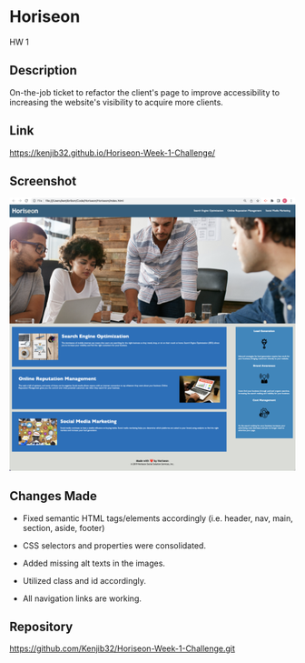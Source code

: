 # Horiseon

HW 1

## Description

On-the-job ticket to refactor the client's page to improve accessibility to increasing the website's visibility to acquire more clients.

## Link

<https://kenjib32.github.io/Horiseon-Week-1-Challenge/>

## Screenshot

![Horiseon Page Screen Shot](assets/Screen%20Shot%20Horiseon%20Page.png)
## Changes Made

* Fixed semantic HTML tags/elements accordingly (i.e. header, nav, main, section, aside, footer)

* CSS selectors and properties were consolidated.

* Added missing alt texts in the images.

* Utilized class and id accordingly.

* All navigation links are working.

## Repository

<https://github.com/Kenjib32/Horiseon-Week-1-Challenge.git>
